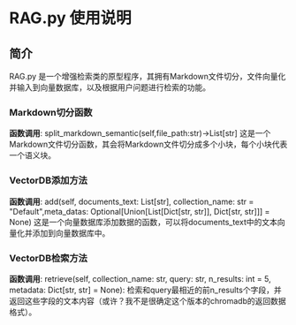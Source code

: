 # RAG.py 使用说明
## 简介
RAG.py 是一个增强检索类的原型程序，其拥有Markdown文件切分，文件向量化并输入到向量数据库，以及根据用户问题进行检索的功能。
### Markdown切分函数
**函数调用**: split_markdown_semantic(self,file_path:str)->List[str]
这是一个Markdown文件切分函数，其会将Markdown文件切分成多个小块，每个小块代表一个语义块。
### VectorDB添加方法
**函数调用**: add(self, documents_text: List[str], collection_name: str = "Default",meta_datas: Optional[Union[List[Dict[str, str]], Dict[str, str]]] = None)
这是一个向量数据库添加数据的函数，可以将documents_text中的文本向量化并添加到向量数据库中。
### VectorDB检索方法
**函数调用**:  retrieve(self, collection_name: str, query: str, n_results: int = 5, metadata: Dict[str, str] = None):
检索和query最相近的前n_results个字段，并返回这些字段的文本内容（或许？我不是很确定这个版本的chromadb的返回数据格式）。